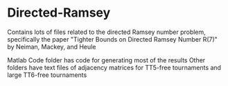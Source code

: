 # Directed-Ramsey

Contains lots of files related to the directed Ramsey number problem, specifically the paper "Tighter Bounds on Directed Ramsey Number R(7)" by Neiman, Mackey, and Heule

Matlab Code folder has code for generating most of the results
Other folders have text files of adjacency matrices for TT5-free tournaments and large TT6-free tournaments

